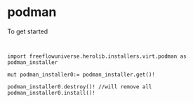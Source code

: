 # podman



To get started

```vlang


import freeflowuniverse.herolib.installers.virt.podman as podman_installer

mut podman_installer0:= podman_installer.get()!

podman_installer0.destroy()! //will remove all
podman_installer0.install()!

```



